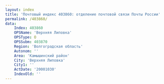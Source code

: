 ```yaml
---
layout: index
title: 'Почтовый индекс 403860: отделение почтовой связи Почты России'
permalink: /403860/
data:
    Index: 403860
    OPSName: 'Верхняя Липовка'
    OPSType: О
    OPSSubm: 403870
    Region: 'Волгоградская область'
    Autonom: ''
    Area: 'Камышинский район'
    City: 'Верхняя Липовка'
    City1: ''
    ActDate: '20001030'
    IndexOld: ''
---
```

